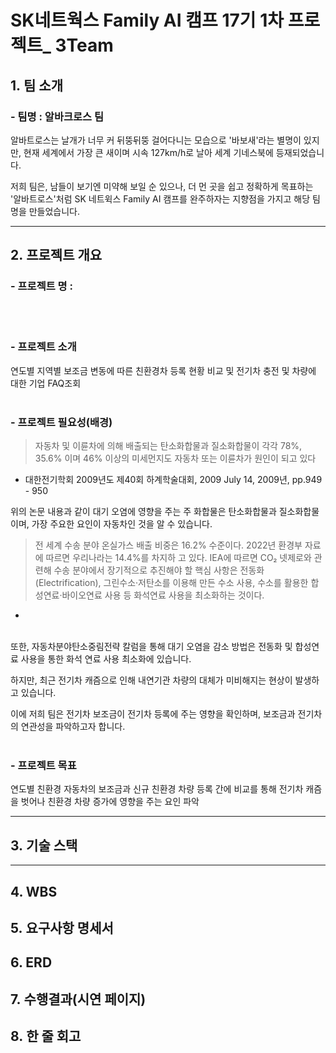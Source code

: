 # SK네트웍스 Family AI 캠프 17기 1차 프로젝트_ 3Team



## 1. 팀 소개
### - 팀명 :  **알바크로스 팀**

알바트로스는 날개가 너무 커 뒤뚱뒤뚱 걸어다니는 모습으로 '바보새'라는 별명이 있지만, 현재 세계에서 가장 큰 새이며 
시속 127km/h로 날아 세계 기네스북에 등재되었습니다. 

저희 팀은, 남들이 보기엔 미약해 보일 순 있으나, 더 먼 곳을 쉽고 정확하게 목표하는
'알바트로스'처럼 SK 네트윅스 Family AI 캠프를 완주하자는 지향점을 가지고 해당 팀명을 만들었습니다. 

-----



## 2. 프로젝트 개요

### - 프로젝트 명 : 

<br>
<br>

### - 프로젝트 소개 
연도별 지역별 보조금 변동에 따른 친환경차 등록 현황 비교 및 전기차 충전 및 차량에 대한 기업 FAQ조회 
<br>
<br>
### - 프로젝트 필요성(배경)

> 자동차  및  이륜차에  의해  배출되는 탄소화합물과  질소화합물이  각각  78%,  35.6%  이며  46%  이상의  미세먼지도  자동차  또는  이륜차가  원인이  되고  있다
*  대한전기학회 2009년도 제40회 하계학술대회, 2009 July 14, 2009년, pp.949 - 950  

위의 논문 내용과 같이 대기 오염에 영향을 주는 주 화합물은 탄소화합물과 질소화합물이며, 가장 주요한 요인이 자동차인 것을 알 수 있습니다. 

> 전 세계 수송 분야 온실가스 배출 비중은 16.2% 수준이다. 2022년 환경부 자료에 따르면 우리나라는 14.4%를 차지하
고 있다. IEA에 따르면 CO₂ 넷제로와 관련해 수송 분야에서 장기적으로 추진해야 할 핵심 사항은 전동화(Electrification), 그린수소·저탄소를 
이용해 만든 수소 사용, 수소를 활용한 합성연료·바이오연료 사용 등 화석연료 사용을 최소화하는 것이다.
*
<br>
또한, 자동차분야탄소중림전략 칼럼을 통해 대기 오염을 감소 방법은 전동화 및 합성연료 사용을 통한 화석 연료 사용 최소화에 있습니다.

하지만, 최근 전기차 캐즘으로 인해 내연기관 차량의 대체가 미비해지는 현상이 발생하고 있습니다.

이에 저희 팀은 전기차 보조금이 전기차 등록에 주는 영향을 확인하며, 보조금과 전기차의 연관성을 파악하고자 합니다.
<br>
<br>
### - 프로젝트 목표 
연도별 친환경 자동차의 보조금과 신규 친환경 차량 등록 간에 비교를 통해 전기차 캐즘을 벗어나 
친환경 차량 증가에 영향을 주는 요인 파악

-----

## 3. 기술 스택

-----

## 4. WBS


## 5. 요구사항 명세서

## 6. ERD



## 7. 수행결과(시연 페이지)

## 8. 한 줄 회고
